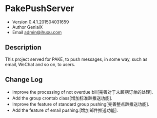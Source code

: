PakePushServer
==============

- Version 0.4.1.201504031659
- Author GenialX
- Email admin@ihuxu.com
 
## Description ##

This project served for PAKE, to push messages, in some way, such as email, WeChat and so on, to users. 

## Change Log ##

- Improve the processing of not overdue bill[完善对于未超期订单的处理].
- Add the group crontab class[增加标准趴推送功能].
- Improve the feature of standard group pushing[完善整点趴推送功能].
- Add the feature of email pushing.[增加邮件推送功能].